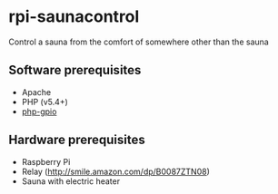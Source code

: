rpi-saunacontrol
================

Control a sauna from the comfort of somewhere other than the sauna

Software prerequisites
----------------------
* Apache
* PHP (v5.4+)
* [php-gpio](https://github.com/ronanguilloux/php-gpio/)

Hardware prerequisites
----------------------

* Raspberry Pi
* Relay (http://smile.amazon.com/dp/B0087ZTN08)
* Sauna with electric heater